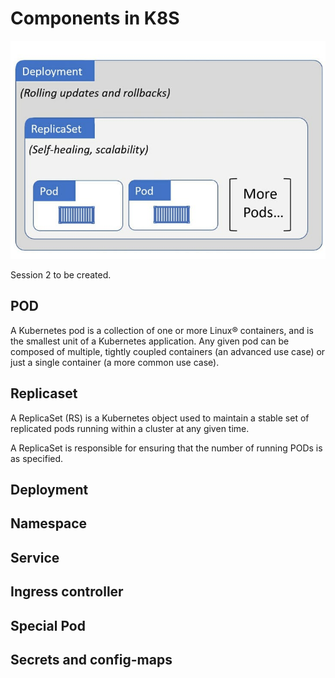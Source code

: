 # Components in K8S

![Components in K8S](./images/03_01%20Basic%20Components.jpg)

Session 2 to be created.


## POD
A Kubernetes pod is a collection of one or more Linux® containers, and is the smallest unit of a Kubernetes application. Any given pod can be composed of multiple, tightly coupled containers (an advanced use case) or just a single container (a more common use case).

## Replicaset
A ReplicaSet (RS) is a Kubernetes object used to maintain a stable set of replicated pods running within a cluster at any given time.

A ReplicaSet is responsible for ensuring that the number of running PODs is as specified.

## Deployment
## Namespace
## Service
## Ingress controller
## Special Pod
## Secrets and config-maps